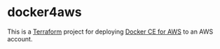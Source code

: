 # docker4aws
This is a [Terraform](https://www.terraform.io) project for deploying
[Docker CE for AWS](https://docs.docker.com/docker-for-aws) to an AWS account.

